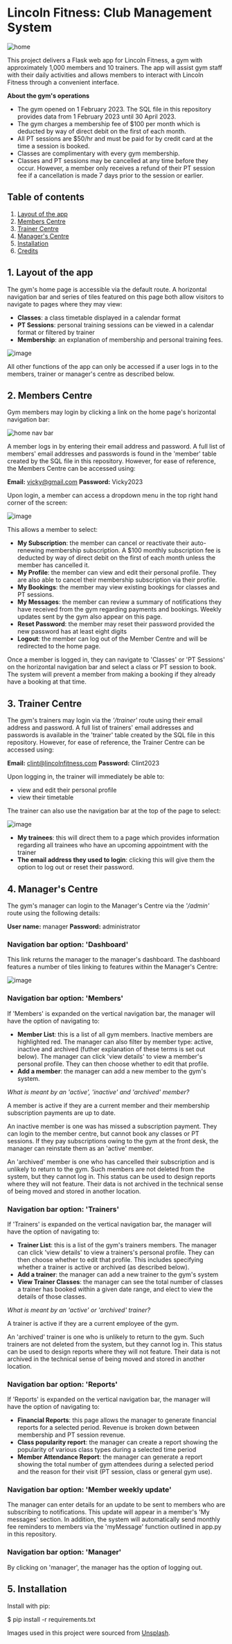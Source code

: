 # Lincoln Fitness: Club Management System
![home](https://github.com/KK6355/GymProject-Agile-Python-Flask/assets/93057655/16bd23bc-a604-4548-b94a-bb4f23f71c13)

This project delivers a Flask web app for Lincoln Fitness, a gym with approximately 1,000 members and 10 trainers. The app will assist gym staff with their daily activities and allows members to interact with Lincoln Fitness through a convenient interface. 

__About the gym's operations__
* The gym opened on 1 February 2023. The SQL file in this repository provides data from 1 February 2023 until 30 April 2023.
* The gym charges a membership fee of $100 per month which is deducted by way of direct debit on the first of each month. 
* All PT sessions are $50/hr and must be paid for by credit card at the time a session is booked. 
* Classes are complimentary with every gym membership. 
* Classes and PT sessions may be cancelled at any time before they occur. However, a member only receives a refund of their PT session fee if a cancellation is made 7 days prior to the session or earlier.


## Table of contents
1. [Layout of the app](#layout)
2. [Members Centre](#memberscentre)
3. [Trainer Centre](#trainercentre)
3. [Manager's Centre](#managerscentre)
5. [Installation](#installation)
6. [Credits](#credits)

<a name="layout"></a>
## 1. Layout of the app
The gym's home page is accessible via the default route. A horizontal navigation bar and series of tiles featured on this page both allow visitors to navigate to pages where they may view: 

* __Classes__: a class timetable displayed in a calendar format 
* __PT Sessions__: personal training sessions can be viewed in a calendar format or filtered by trainer
* __Membership__: an explanation of membership and personal training fees.

![image](https://user-images.githubusercontent.com/100200726/226166356-741130c2-28a8-4839-88a7-501d35994b85.png)

All other functions of the app can only be accessed if a user logs in to the members, trainer or manager's centre as described below. 

<a name="memberscentre"></a>
## 2. Members Centre
Gym members may login by clicking a link on the home page's horizontal navigation bar:

![home nav bar](https://user-images.githubusercontent.com/100200726/227762142-cb768d18-677f-45a0-bfea-7fa1b767ffc9.jpg)

A member logs in by entering their email address and password. A full list of members' email addresses and passwords is found in the 'member' table created by the SQL file in this repository. However, for ease of reference, the Members Centre can be accessed using: 

__Email:__ vicky@gmail.com
__Password:__ Vicky2023

Upon login, a member can access a dropdown menu in the top right hand corner of the screen: 

![image](https://user-images.githubusercontent.com/100200726/228117179-b66a7b36-40b1-4521-953b-2c524612e11c.png)


This allows a member to select: 

* __My Subscription__: the member can cancel or reactivate their auto-renewing membership subscription. A $100 monthly subscription fee is deducted by way of direct debit on the first of each month unless the member has cancelled it.  
* __My Profile__: the member can view and edit their personal profile. They are also able to cancel their membership subscription via their profile.
* __My Bookings__: the member may view existing bookings for classes and PT sessions. 
* __My Messages__: the member can review a summary of notifications they have received from the gym regarding payments and bookings. Weekly updates sent by the gym also appear on this page. 
* __Reset Password__: the member may reset their password provided the new password has at least eight digits
* __Logout__: the member can log out of the Member Centre and will be redirected to the home page.  

Once a member is logged in, they can navigate to 'Classes' or 'PT Sessions' on the horizontal navigation bar and select a class or PT session to book. The system will prevent a member from making a booking if they already have a booking at that time. 

<a name="trainercentre"></a>
## 3. Trainer Centre
The gym's trainers may login via the *'/trainer'* route using their email address and password. A full list of trainers' email addresses and passwords is available in the 'trainer' table created by the SQL file in this repository. However, for ease of reference, the Trainer Centre can be accessed using: 

__Email:__ clint@lincolnfitness.com
__Password:__ Clint2023

Upon logging in, the trainer will immediately be able to: 

* view and edit their personal profile
* view their timetable

The trainer can also use the navigation bar at the top of the page to select: 

![image](https://user-images.githubusercontent.com/100200726/227763367-57892282-b0ed-46fc-9a7e-a61721a0f675.png)

* __My trainees__: this will direct them to a page which provides information regarding all trainees who have an upcoming appointment with the trainer
* __The email address they used to login__: clicking this will give them the option to log out or reset their password. 

<a name="managerscentre"></a>
## 4. Manager's Centre
The gym's manager can login to the Manager's Centre via the *'/admin'* route using the following details: 

__User name:__ manager
__Password:__ administrator 

### Navigation bar option: 'Dashboard'
This link returns the manager to the manager's dashboard. The dashboard features a number of tiles linking to features within the Manager's Centre: 

![image](https://user-images.githubusercontent.com/100200726/228355493-c6e9337e-a9d1-407e-b39a-8e41951e3225.png)

### Navigation bar option: 'Members'

If 'Members' is expanded on the vertical navigation bar, the manager will have the option of navigating to: 
* __Member List__: this is a list of all gym members. Inactive members are highlighted red. The manager can also filter by member type: active, inactive and archived (futher explanation of these terms is set out below). The manager can click 'view details' to view a member's personal profile. They can then choose whether to edit that profile.   
* __Add a member__: the manager can add a new member to the gym's system. 

*What is meant by an 'active', 'inactive' and 'archived' member?*

A member is active if they are a current member and their membership subscription payments are up to date. 

An inactive member is one was has missed a subscription payment. They can login to the member centre, but cannot book any classes or PT sessions. If they pay subscriptions owing to the gym at the front desk, the manager can reinstate them as an 'active' member. 

An 'archived' member is one who has cancelled their subscription and is unlikely to return to the gym. Such members are not deleted from the system, but they cannot log in. This status can be used to design reports where they will not feature. Their data is not archived in the technical sense of being moved and stored in another location. 

### Navigation bar option: 'Trainers'

If 'Trainers' is expanded on the vertical navigation bar, the manager will have the option of navigating to: 
* __Trainer List__: this is a list of the gym's trainers members. The manager can click 'view details' to view a trainers's personal profile. They can then choose whether to edit that profile. This includes specifying whether a trainer is active or archived (as described below).     
* __Add a trainer__: the manager can add a new trainer to the gym's system
* __View Trainer Classes__: the manager can see the total number of classes a trainer has booked within a given date range, and elect to view the details of those classes.

*What is meant by an 'active' or 'archived' trainer?*

A trainer is active if they are a current employee of the gym.  

An 'archived' trainer is one who is unlikely to return to the gym. Such trainers are not deleted from the system, but they cannot log in. This status can be used to design reports where they will not feature. Their data is not archived in the technical sense of being moved and stored in another location. 

### Navigation bar option: 'Reports'
If 'Reports' is expanded on the vertical navigation bar, the manager will have the option of navigating to: 
* __Financial Reports__: this page allows the manager to generate financial reports for a selected period. Revenue is broken down between membership and PT session revenue.     
* __Class popularity report__: the manager can create a report showing the popularity of various class types during a selected time period
* __Member Attendance Report__: the manager can generate a report showing the total number of gym attendees during a selected period and the reason for their visit (PT session, class or general gym use). 

### Navigation bar option: 'Member weekly update'
The manager can enter details for an update to be sent to members who are subscribing to notifications. This update will appear in a member's 'My messages' section. In addition, the system will automatically send monthly fee reminders to members via the 'myMessage' function outlined in app.py in this repository. 

### Navigation bar option: 'Manager'
By clicking on 'manager', the manager has the option of logging out. 

<a name="installation"></a>
## 5. Installation
Install with pip:

$ pip install -r requirements.txt



Images used in this project were sourced from [Unsplash](https://www.unsplash.com).




